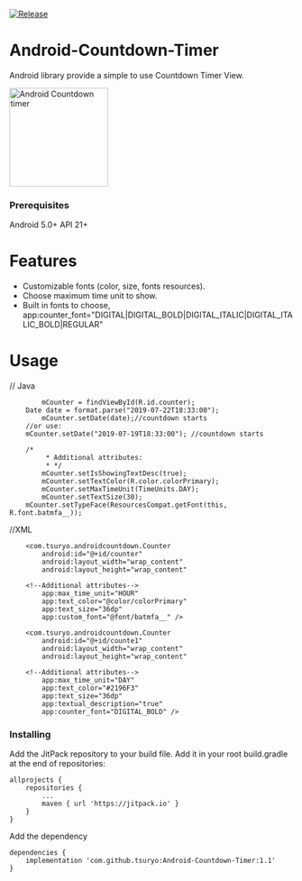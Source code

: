 [![Release](https://jitpack.io/v/tsuryo/Android-Countdown-Timer.svg)](https://jitpack.io/#tsuryo/Android-Countdown-Timer)
# Android-Countdown-Timer
Android library provide a simple to use Countdown Timer View.

<img width="175" alt="Android Countdown timer" src="https://user-images.githubusercontent.com/42518244/61465838-8b08dd00-a981-11e9-9663-a1f0f21724b4.png">

### Prerequisites
Android 5.0+ API 21+
# Features

* Customizable fonts (color, size, fonts resources).
* Choose maximum time unit to show.
* Built in fonts to choose,
  app:counter_font="DIGITAL|DIGITAL_BOLD|DIGITAL_ITALIC|DIGITAL_ITALIC_BOLD|REGULAR"

# Usage
// Java
```
        mCounter = findViewById(R.id.counter);
	Date date = format.parse("2019-07-22T18:33:00");
        mCounter.setDate(date);//countdown starts
	//or use: 
	mCounter.setDate("2019-07-19T18:33:00"); //countdown starts
	
	/*
         * Additional attributes:
         * */
        mCounter.setIsShowingTextDesc(true);
        mCounter.setTextColor(R.color.colorPrimary);
        mCounter.setMaxTimeUnit(TimeUnits.DAY);
        mCounter.setTextSize(30);
	mCounter.setTypeFace(ResourcesCompat.getFont(this, R.font.batmfa__));
```
//XML
```
    <com.tsuryo.androidcountdown.Counter
        android:id="@+id/counter"
        android:layout_width="wrap_content"
        android:layout_height="wrap_content"
	
	<!--Additional attributes-->
        app:max_time_unit="HOUR"
        app:text_color="@color/colorPrimary"
        app:text_size="36dp"
        app:custom_font="@font/batmfa__" />

    <com.tsuryo.androidcountdown.Counter
        android:id="@+id/counte1"
        android:layout_width="wrap_content"
        android:layout_height="wrap_content"
	
	<!--Additional attributes-->
        app:max_time_unit="DAY"
        app:text_color="#2196F3"
        app:text_size="36dp"
        app:textual_description="true"
        app:counter_font="DIGITAL_BOLD" />

```
### Installing

Add the JitPack repository to your build file.
Add it in your root build.gradle at the end of repositories:
```
allprojects {
	repositories {
		...
		maven { url 'https://jitpack.io' }
	}
}
```

Add the dependency
```
dependencies {
	implementation 'com.github.tsuryo:Android-Countdown-Timer:1.1'
}
```
